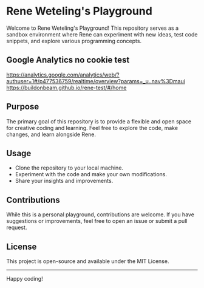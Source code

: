 # Rene Weteling's Playground

Welcome to Rene Weteling's Playground! This repository serves as a sandbox environment where Rene can experiment with new ideas, test code snippets, and explore various programming concepts.

## Google Analytics no cookie test
https://analytics.google.com/analytics/web/?authuser=1#/p477536759/realtime/overview?params=_u..nav%3Dmaui
https://buildonbeam.github.io/rene-test/#/home


## Purpose

The primary goal of this repository is to provide a flexible and open space for creative coding and learning. Feel free to explore the code, make changes, and learn alongside Rene.

## Usage

- Clone the repository to your local machine.
- Experiment with the code and make your own modifications.
- Share your insights and improvements.

## Contributions

While this is a personal playground, contributions are welcome. If you have suggestions or improvements, feel free to open an issue or submit a pull request.

## License

This project is open-source and available under the MIT License.

---

Happy coding!
